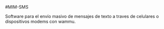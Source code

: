 #MIM-SMS 

Software para el envío masivo de mensajes de texto a traves de celulares o dispositivos
modems con wammu.
